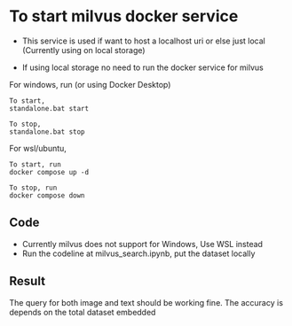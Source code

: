 # To start milvus docker service
* This service is used if want to host a localhost uri or else just local (Currently using on local storage)

* If using local storage no need to run the docker service for milvus

For windows, run (or using Docker Desktop)
```
To start,
standalone.bat start

To stop,
standalone.bat stop
```

For wsl/ubuntu, 
```
To start, run
docker compose up -d

To stop, run
docker compose down
```

## Code
* Currently milvus does not support for Windows, Use WSL instead
* Run the codeline at milvus_search.ipynb, put the dataset locally  

## Result
The query for both image and text should be working fine. The accuracy is depends on the total dataset embedded
